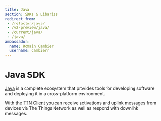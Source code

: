 ```yaml
---
title: Java
section: SDKs & Libaries
redirect_from:
 - /refactor/java/
 - /v2-preview/java/
 - /current/java/
 - /java/
ambassador:
  name: Romain Cambier
  username: cambierr
---
```


# Java SDK

[Java](https://www.java.com) is a complete ecosystem that provides tools for developing software and deploying it in a cross-platform environment.

With the [TTN Client](http://mvnrepository.com/artifact/org.thethingsnetwork/java-app-sdk) you can receive activations and uplink messages from devices via The Things Network as well as respond with downlink messages.
